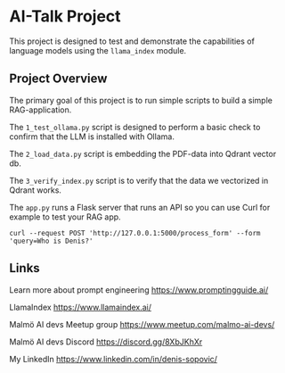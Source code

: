 # AI-Talk Project

This project is designed to test and demonstrate the capabilities of language models using the `llama_index` module.

## Project Overview

The primary goal of this project is to run simple scripts to build a simple RAG-application. 

The `1_test_ollama.py` script is designed to perform a basic check to confirm that the LLM is installed with Ollama.

The `2_load_data.py` script is embedding the PDF-data into Qdrant vector db.

The `3_verify_index.py` script is to verify that the data we vectorized in Qdrant works.

The `app.py` runs a Flask server that runs an API so you can use Curl for example to test your RAG app.

  `curl --request POST 'http://127.0.0.1:5000/process_form' --form 'query=Who is Denis?'`

## Links

Learn more about prompt engineering
https://www.promptingguide.ai/

LlamaIndex
https://www.llamaindex.ai/

Malmö AI devs Meetup group
https://www.meetup.com/malmo-ai-devs/

Malmö AI devs Discord
https://discord.gg/8XbJKhXr

My LinkedIn
https://www.linkedin.com/in/denis-sopovic/